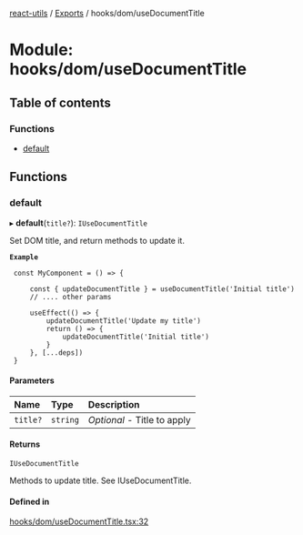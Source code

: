 [react-utils](../README.md) / [Exports](../modules.md) / hooks/dom/useDocumentTitle

# Module: hooks/dom/useDocumentTitle

## Table of contents

### Functions

- [default](hooks_dom_useDocumentTitle.md#default)

## Functions

### default

▸ **default**(`title?`): `IUseDocumentTitle`

Set DOM title, and return methods to update it.

**`Example`**

```
 const MyComponent = () => {

     const { updateDocumentTitle } = useDocumentTitle('Initial title')
     // .... other params

     useEffect(() => {
         updateDocumentTitle('Update my title')
         return () => {
             updateDocumentTitle('Initial title')
         }
     }, [...deps])
 }

```

#### Parameters

| Name | Type | Description |
| :------ | :------ | :------ |
| `title?` | `string` | *Optional* - Title to apply |

#### Returns

`IUseDocumentTitle`

Methods to update title. See IUseDocumentTitle.

#### Defined in

[hooks/dom/useDocumentTitle.tsx:32](https://github.com/mts88/react-utils/blob/13f9e7f/lib/hooks/dom/useDocumentTitle.tsx#L32)
